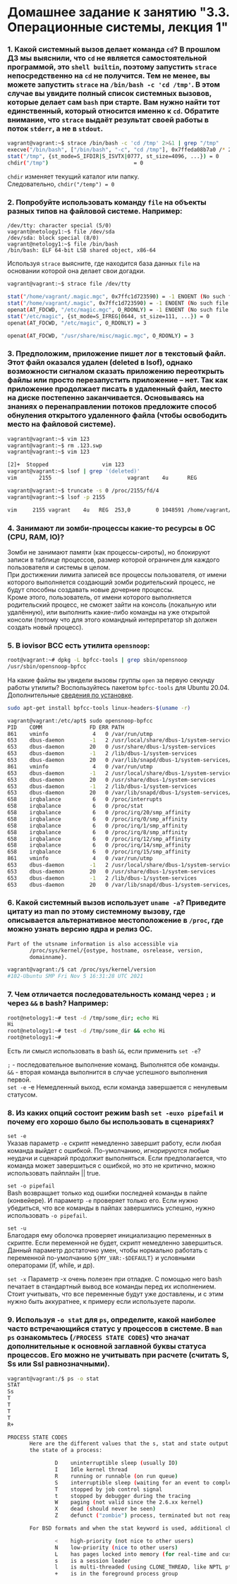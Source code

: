 # Домашнее задание к занятию "3.3. Операционные системы, лекция 1"

### 1. Какой системный вызов делает команда `cd`? В прошлом ДЗ мы выяснили, что `cd` не является самостоятельной программой, это `shell builtin`, поэтому запустить `strace` непосредственно на `cd` не получится. Тем не менее, вы можете запустить `strace` на `/bin/bash -c 'cd /tmp'`. В этом случае вы увидите полный список системных вызовов, которые делает сам `bash` при старте. Вам нужно найти тот единственный, который относится именно к `cd`. Обратите внимание, что `strace` выдаёт результат своей работы в поток `stderr`, а не в `stdout`.

```bash
vagrant@vagrant:~$ strace /bin/bash -c 'cd /tmp' 2>&1 | grep "/tmp"
execve("/bin/bash", ["/bin/bash", "-c", "cd /tmp"], 0x7ffeda08b7a0 /* 23 vars */) = 0
stat("/tmp", {st_mode=S_IFDIR|S_ISVTX|0777, st_size=4096, ...}) = 0
chdir("/tmp")                           = 0
```

`chdir` изменяет текущий каталог или папку.  
Следовательно, `chdir("/temp") = 0`

### 2. Попробуйте использовать команду `file` на объекты разных типов на файловой системе. Например:
```vagrant@netology1:~$ file /dev/tty
/dev/tty: character special (5/0)
vagrant@netology1:~$ file /dev/sda
/dev/sda: block special (8/0)
vagrant@netology1:~$ file /bin/bash
/bin/bash: ELF 64-bit LSB shared object, x86-64
```
Используя `strace` выясните, где находится база данных `file` на основании которой она делает свои догадки.

```bash
vagrant@vagrant:~$ strace file /dev/tty
```

```bash
stat("/home/vagrant/.magic.mgc", 0x7ffc1d723590) = -1 ENOENT (No such file or directory)
stat("/home/vagrant/.magic", 0x7ffc1d723590) = -1 ENOENT (No such file or directory)
openat(AT_FDCWD, "/etc/magic.mgc", O_RDONLY) = -1 ENOENT (No such file or directory)
stat("/etc/magic", {st_mode=S_IFREG|0644, st_size=111, ...}) = 0
openat(AT_FDCWD, "/etc/magic", O_RDONLY) = 3
```
```bash
openat(AT_FDCWD, "/usr/share/misc/magic.mgc", O_RDONLY) = 3
```

### 3. Предположим, приложение пишет лог в текстовый файл. Этот файл оказался удален (deleted в lsof), однако возможности сигналом сказать приложению переоткрыть файлы или просто перезапустить приложение – нет. Так как приложение продолжает писать в удаленный файл, место на диске постепенно заканчивается. Основываясь на знаниях о перенаправлении потоков предложите способ обнуления открытого удаленного файла (чтобы освободить место на файловой системе).

```bash
vagrant@vagrant:~$ vim 123
vagrant@vagrant:~$ rm .123.swp
vagrant@vagrant:~$ vim 123

[2]+  Stopped                 vim 123
vagrant@vagrant:~$ lsof | grep '(deleted)'
vim       2155                        vagrant    4u      REG              253,0    12288    1048591 /home/vagrant/.123.swp (deleted)
```

```bash
vagrant@vagrant:~$ truncate -s 0 /proc/2155/fd/4
vagrant@vagrant:~$ lsof -p 2155
```

```bash
vim     2155 vagrant    4u   REG  253,0        0 1048591 /home/vagrant/.123.swp (deleted)
```

### 4. Занимают ли зомби-процессы какие-то ресурсы в ОС (CPU, RAM, IO)?

Зомби не занимают памяти (как процессы-сироты), но блокируют записи в таблице процессов, размер которой ограничен для каждого пользователя и системы в целом.  
При достижении лимита записей все процессы пользователя, от имени которого выполняется создающий зомби родительский процесс, не будут способны создавать новые дочерние процессы.  
Кроме этого, пользователь, от имени которого выполняется родительский процесс, не сможет зайти на консоль (локальную или удалённую), или выполнить какие-либо команды на уже открытой консоли (потому что для этого командный интерпретатор sh должен создать новый процесс).

### 5. В iovisor BCC есть утилита `opensnoop`:
```bash
root@vagrant:~# dpkg -L bpfcc-tools | grep sbin/opensnoop
/usr/sbin/opensnoop-bpfcc
```
На какие файлы вы увидели вызовы группы `open` за первую секунду работы утилиты? Воспользуйтесь пакетом `bpfcc-tools` для Ubuntu 20.04. Дополнительные [сведения по установке](https://github.com/iovisor/bcc/blob/master/INSTALL.md).

```bash
sudo apt-get install bpfcc-tools linux-headers-$(uname -r)
```

```bash
vagrant@vagrant:/etc/apt$ sudo opensnoop-bpfcc
PID    COMM               FD ERR PATH
861    vminfo              4   0 /var/run/utmp
653    dbus-daemon        -1   2 /usr/local/share/dbus-1/system-services
653    dbus-daemon        20   0 /usr/share/dbus-1/system-services
653    dbus-daemon        -1   2 /lib/dbus-1/system-services
653    dbus-daemon        20   0 /var/lib/snapd/dbus-1/system-services/
861    vminfo              4   0 /var/run/utmp
653    dbus-daemon        -1   2 /usr/local/share/dbus-1/system-services
653    dbus-daemon        20   0 /usr/share/dbus-1/system-services
653    dbus-daemon        -1   2 /lib/dbus-1/system-services
653    dbus-daemon        20   0 /var/lib/snapd/dbus-1/system-services/
658    irqbalance          6   0 /proc/interrupts
658    irqbalance          6   0 /proc/stat
658    irqbalance          6   0 /proc/irq/20/smp_affinity
658    irqbalance          6   0 /proc/irq/0/smp_affinity
658    irqbalance          6   0 /proc/irq/1/smp_affinity
658    irqbalance          6   0 /proc/irq/8/smp_affinity
658    irqbalance          6   0 /proc/irq/12/smp_affinity
658    irqbalance          6   0 /proc/irq/14/smp_affinity
658    irqbalance          6   0 /proc/irq/15/smp_affinity
861    vminfo              4   0 /var/run/utmp
653    dbus-daemon        -1   2 /usr/local/share/dbus-1/system-services
653    dbus-daemon        20   0 /usr/share/dbus-1/system-services
653    dbus-daemon        -1   2 /lib/dbus-1/system-services
653    dbus-daemon        20   0 /var/lib/snapd/dbus-1/system-services/
```

### 6. Какой системный вызов использует `uname -a`? Приведите цитату из man по этому системному вызову, где описывается альтернативное местоположение в `/proc`, где можно узнать версию ядра и релиз ОС.

```bash
Part of the utsname information is also accessible via
       /proc/sys/kernel/{ostype, hostname, osrelease, version,
       domainname}.
```

```bash
vagrant@vagrant:/$ cat /proc/sys/kernel/version
#102-Ubuntu SMP Fri Nov 5 16:31:28 UTC 2021
```

### 7. Чем отличается последовательность команд через `;` и через `&&` в bash? Например:
```bash
root@netology1:~# test -d /tmp/some_dir; echo Hi
Hi
root@netology1:~# test -d /tmp/some_dir && echo Hi
root@netology1:~#
```
Есть ли смысл использовать в bash `&&`, если применить `set -e`?

`;` - последовательное выполнение команд. Выполнятся обе команды.  
`&&` - вторая команда выполнится в случае успешного выполнения первой.  
`set -e` -e Немедленный выход, если команда завершается с ненулевым статусом.

### 8. Из каких опций состоит режим bash `set -euxo pipefail` и почему его хорошо было бы использовать в сценариях?

`set -e`  
Указав параметр `-e` скрипт немедленно завершит работу, если любая команда выйдет с ошибкой. По-умолчанию, игнорируются любые неудачи и сценарий продолжит выполняться. Если предполагается, что команда может завершиться с ошибкой, но это не критично, можно использовать пайплайн || true.

`set -o pipefail`  
Bash возвращает только код ошибки последней команды в пайпе (конвейере). И параметр `-e` проверяет только его. Если нужно убедиться, что все команды в пайпах завершились успешно, нужно использовать `-o pipefail`.

`set -u`  
Благодаря ему оболочка проверяет инициализацию переменных в скрипте. Если переменной не будет, скрипт немедленно завершиться. Данный параметр достаточно умен, чтобы нормально работать с переменной по-умолчанию `${MY_VAR:-$DEFAULT}` и условными операторами (if, while, и др).

`set -x`
Параметр -x очень полезен при отладке. С помощью него bash печатает в стандартный вывод все команды перед их исполнением. Стоит учитывать, что все переменные будут уже доставлены, и с этим нужно быть аккуратнее, к примеру если используете пароли.

### 9. Используя `-o stat` для `ps`, определите, какой наиболее часто встречающийся статус у процессов в системе. В `man ps` ознакомьтесь (`/PROCESS STATE CODES`) что значат дополнительные к основной заглавной буквы статуса процессов. Его можно не учитывать при расчете (считать S, Ss или Ssl равнозначными).

```bash
vagrant@vagrant:/$ ps -o stat
STAT
Ss
T
T
T
T
R+
```

```bash
PROCESS STATE CODES
       Here are the different values that the s, stat and state output specifiers (header "STAT" or "S") will display to describe
       the state of a process:

               D    uninterruptible sleep (usually IO)
               I    Idle kernel thread
               R    running or runnable (on run queue)
               S    interruptible sleep (waiting for an event to complete)
               T    stopped by job control signal
               t    stopped by debugger during the tracing
               W    paging (not valid since the 2.6.xx kernel)
               X    dead (should never be seen)
               Z    defunct ("zombie") process, terminated but not reaped by its parent

       For BSD formats and when the stat keyword is used, additional characters may be displayed:

               <    high-priority (not nice to other users)
               N    low-priority (nice to other users)
               L    has pages locked into memory (for real-time and custom IO)
               s    is a session leader
               l    is multi-threaded (using CLONE_THREAD, like NPTL pthreads do)
               +    is in the foreground process group
```